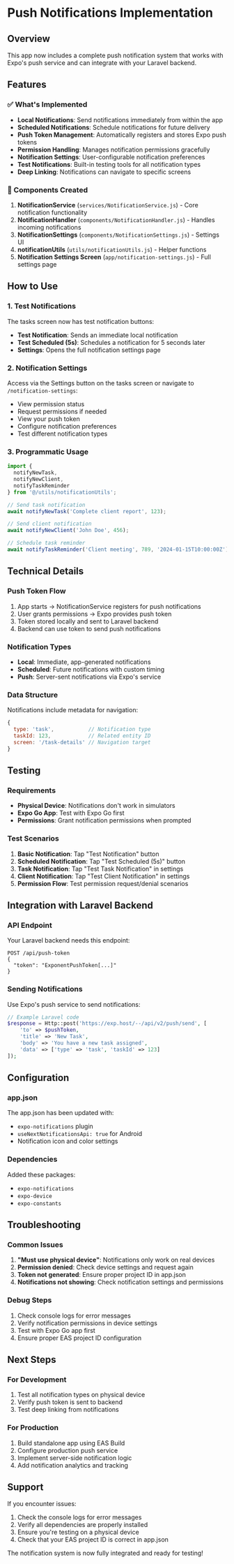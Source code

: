 # Push Notifications Implementation

## Overview
This app now includes a complete push notification system that works with Expo's push service and can integrate with your Laravel backend.

## Features

### ✅ What's Implemented
- **Local Notifications**: Send notifications immediately from within the app
- **Scheduled Notifications**: Schedule notifications for future delivery
- **Push Token Management**: Automatically registers and stores Expo push tokens
- **Permission Handling**: Manages notification permissions gracefully
- **Notification Settings**: User-configurable notification preferences
- **Test Notifications**: Built-in testing tools for all notification types
- **Deep Linking**: Notifications can navigate to specific screens

### 🔧 Components Created
1. **NotificationService** (`services/NotificationService.js`) - Core notification functionality
2. **NotificationHandler** (`components/NotificationHandler.js`) - Handles incoming notifications
3. **NotificationSettings** (`components/NotificationSettings.js`) - Settings UI
4. **notificationUtils** (`utils/notificationUtils.js`) - Helper functions
5. **Notification Settings Screen** (`app/notification-settings.js`) - Full settings page

## How to Use

### 1. Test Notifications
The tasks screen now has test notification buttons:
- **Test Notification**: Sends an immediate local notification
- **Test Scheduled (5s)**: Schedules a notification for 5 seconds later
- **Settings**: Opens the full notification settings page

### 2. Notification Settings
Access via the Settings button on the tasks screen or navigate to `/notification-settings`:
- View permission status
- Request permissions if needed
- View your push token
- Configure notification preferences
- Test different notification types

### 3. Programmatic Usage
```javascript
import { 
  notifyNewTask, 
  notifyNewClient, 
  notifyTaskReminder 
} from '@/utils/notificationUtils';

// Send task notification
await notifyNewTask('Complete client report', 123);

// Send client notification
await notifyNewClient('John Doe', 456);

// Schedule task reminder
await notifyTaskReminder('Client meeting', 789, '2024-01-15T10:00:00Z');
```

## Technical Details

### Push Token Flow
1. App starts → NotificationService registers for push notifications
2. User grants permissions → Expo provides push token
3. Token stored locally and sent to Laravel backend
4. Backend can use token to send push notifications

### Notification Types
- **Local**: Immediate, app-generated notifications
- **Scheduled**: Future notifications with custom timing
- **Push**: Server-sent notifications via Expo's service

### Data Structure
Notifications include metadata for navigation:
```javascript
{
  type: 'task',           // Notification type
  taskId: 123,            // Related entity ID
  screen: '/task-details' // Navigation target
}
```

## Testing

### Requirements
- **Physical Device**: Notifications don't work in simulators
- **Expo Go App**: Test with Expo Go first
- **Permissions**: Grant notification permissions when prompted

### Test Scenarios
1. **Basic Notification**: Tap "Test Notification" button
2. **Scheduled Notification**: Tap "Test Scheduled (5s)" button
3. **Task Notification**: Tap "Test Task Notification" in settings
4. **Client Notification**: Tap "Test Client Notification" in settings
5. **Permission Flow**: Test permission request/denial scenarios

## Integration with Laravel Backend

### API Endpoint
Your Laravel backend needs this endpoint:
```
POST /api/push-token
{
  "token": "ExponentPushToken[...]"
}
```

### Sending Notifications
Use Expo's push service to send notifications:
```php
// Example Laravel code
$response = Http::post('https://exp.host/--/api/v2/push/send', [
    'to' => $pushToken,
    'title' => 'New Task',
    'body' => 'You have a new task assigned',
    'data' => ['type' => 'task', 'taskId' => 123]
]);
```

## Configuration

### app.json
The app.json has been updated with:
- `expo-notifications` plugin
- `useNextNotificationsApi: true` for Android
- Notification icon and color settings

### Dependencies
Added these packages:
- `expo-notifications`
- `expo-device`
- `expo-constants`

## Troubleshooting

### Common Issues
1. **"Must use physical device"**: Notifications only work on real devices
2. **Permission denied**: Check device settings and request again
3. **Token not generated**: Ensure proper project ID in app.json
4. **Notifications not showing**: Check notification settings and permissions

### Debug Steps
1. Check console logs for error messages
2. Verify notification permissions in device settings
3. Test with Expo Go app first
4. Ensure proper EAS project ID configuration

## Next Steps

### For Development
1. Test all notification types on physical device
2. Verify push token is sent to backend
3. Test deep linking from notifications

### For Production
1. Build standalone app using EAS Build
2. Configure production push service
3. Implement server-side notification logic
4. Add notification analytics and tracking

## Support

If you encounter issues:
1. Check the console logs for error messages
2. Verify all dependencies are properly installed
3. Ensure you're testing on a physical device
4. Check that your EAS project ID is correct in app.json

The notification system is now fully integrated and ready for testing!

